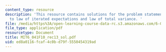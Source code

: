 ```yaml
---
content_type: resource
description: 'This resource contains solutions for the problem statements related
  to law of iterated expectations and law of total variance. '
file: /media/https%3A/open-learning-course-data-rc.s3.amazonaws.com/6-041-probabilistic-systems-analysis-and-applied-probability-fall-2010/ed8a0116fcaf4c0bd79f5550454319ad_MIT6_041F10_rec13_sol.pdf
file_type: application/pdf
resourcetype: Document
title: MIT6_041F10_rec13_sol.pdf
uid: ed8a0116-fcaf-4c0b-d79f-5550454319ad
---
```


